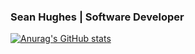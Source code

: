 ### Sean Hughes | Software Developer

[![Anurag's GitHub stats](https://github-readme-stats.vercel.app/api?username=sneakerheadsean)](https://github.com/sneakerheadsean/github-readme-stats)

<!--
**SneakerheadSean/sneakerheadsean** is a ✨ _special_ ✨ repository because its `README.md` (this file) appears on your GitHub profile.

Here are some ideas to get you started:

- 🔭 I’m currently working on ...
- 🌱 I’m currently learning ...
- 👯 I’m looking to collaborate on ...
- 🤔 I’m looking for help with ...
- 💬 Ask me about ...
- 📫 How to reach me: ...
- 😄 Pronouns: ...
- ⚡ Fun fact: ...
-->
